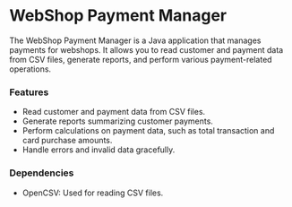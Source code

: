 # WebShop Payment Manager

The WebShop Payment Manager is a Java application that manages payments for webshops. It allows you to read customer and payment data from CSV files, generate reports, and perform various payment-related operations.

### Features
- Read customer and payment data from CSV files.
- Generate reports summarizing customer payments.
- Perform calculations on payment data, such as total transaction and card  purchase amounts.
- Handle errors and invalid data gracefully.

### Dependencies
- OpenCSV: Used for reading CSV files.